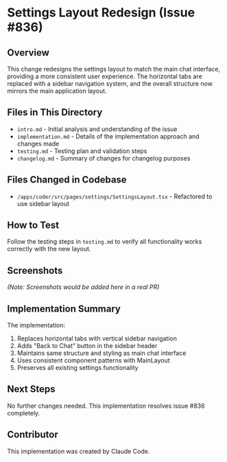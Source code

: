 # Settings Layout Redesign (Issue #836)

## Overview
This change redesigns the settings layout to match the main chat interface, providing a more consistent user experience. The horizontal tabs are replaced with a sidebar navigation system, and the overall structure now mirrors the main application layout.

## Files in This Directory
- `intro.md` - Initial analysis and understanding of the issue
- `implementation.md` - Details of the implementation approach and changes made
- `testing.md` - Testing plan and validation steps
- `changelog.md` - Summary of changes for changelog purposes

## Files Changed in Codebase
- `/apps/coder/src/pages/settings/SettingsLayout.tsx` - Refactored to use sidebar layout

## How to Test
Follow the testing steps in `testing.md` to verify all functionality works correctly with the new layout.

## Screenshots
*(Note: Screenshots would be added here in a real PR)*

## Implementation Summary
The implementation:
1. Replaces horizontal tabs with vertical sidebar navigation
2. Adds "Back to Chat" button in the sidebar header 
3. Maintains same structure and styling as main chat interface
4. Uses consistent component patterns with MainLayout
5. Preserves all existing settings functionality

## Next Steps
No further changes needed. This implementation resolves issue #836 completely.

## Contributor
This implementation was created by Claude Code.